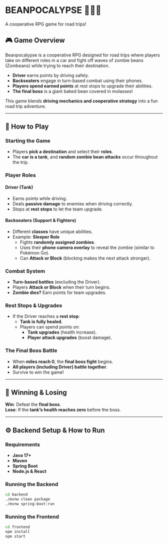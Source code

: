 # BEANPOCALYPSE 🚗🧟‍♂️

A cooperative RPG game for road trips!

## 🎮 Game Overview

Beanpocalypse is a cooperative RPG designed for road trips where players take on different roles in a car and fight off waves of zombie beans (Zombeans) while trying to reach their destination.

- **Driver** earns points by driving safely.
- **Backseaters** engage in turn-based combat using their phones.
- **Players spend earned points** at rest stops to upgrade their abilities.
- **The final boss** is a giant baked bean covered in molasses!

This game blends **driving mechanics and cooperative strategy** into a fun road trip adventure. 

---

## 📝 How to Play

### Starting the Game
- Players **pick a destination** and select their **roles**.
- The **car is a tank**, and **random zombie bean attacks** occur throughout the trip.

### Player Roles
#### Driver (Tank)
- Earns points while driving.
- Deals **passive damage** to enemies when driving correctly.
- Stops at **rest stops** to let the team upgrade.

#### Backseaters (Support & Fighters)
- Different **classes** have unique abilities.
- Example: **Sleeper Role**  
  - Fights **randomly assigned zombies**.  
  - Uses their **phone camera overlay** to reveal the zombie (similar to Pokémon Go).  
  - Can **Attack or Block** (blocking makes the next attack stronger).  

### Combat System
- **Turn-based battles** (excluding the Driver).
- Players **Attack or Block** when their turn begins.
- **Zombie dies?** Earn points for team upgrades.

### Rest Stops & Upgrades
- If the Driver reaches a **rest stop**:
  - **Tank is fully healed**.
  - Players can spend points on:
    - **Tank upgrades** (health increase).
    - **Player attack upgrades** (boost damage).

### The Final Boss Battle
- When **miles reach 0**, the **final boss fight** begins.
- **All players (including Driver) battle together**.
- Survive to win the game!

---

## 🎯 Winning & Losing
**Win**: Defeat the **final boss**.  
**Lose**: If the **tank’s health reaches zero** before the boss.

---

## ⚙️ Backend Setup & How to Run

### Requirements
- **Java 17+**
- **Maven**
- **Spring Boot**
- **Node.js & React** 

### Running the Backend
```sh
cd backend
./mvnw clean package
./mvnw spring-boot:run
```

### Running the Frontend
```sh
cd frontend
npm install 
npm start
```
